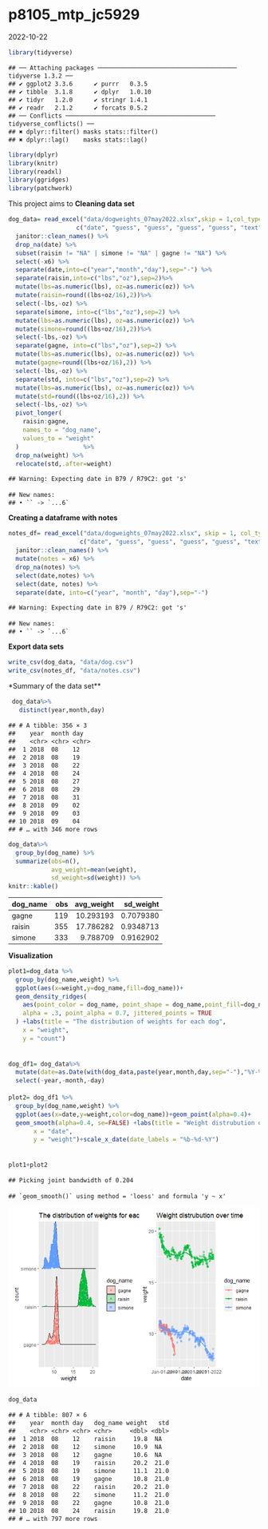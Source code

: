 p8105_mtp_jc5929
================
2022-10-22

``` r
library(tidyverse)
```

    ## ── Attaching packages ─────────────────────────────────────── tidyverse 1.3.2 ──
    ## ✔ ggplot2 3.3.6      ✔ purrr   0.3.5 
    ## ✔ tibble  3.1.8      ✔ dplyr   1.0.10
    ## ✔ tidyr   1.2.0      ✔ stringr 1.4.1 
    ## ✔ readr   2.1.2      ✔ forcats 0.5.2 
    ## ── Conflicts ────────────────────────────────────────── tidyverse_conflicts() ──
    ## ✖ dplyr::filter() masks stats::filter()
    ## ✖ dplyr::lag()    masks stats::lag()

``` r
library(dplyr)
library(knitr)
library(readxl)
library(ggridges)
library(patchwork)
```

This project aims to **Cleaning data set**

``` r
dog_data= read_excel("data/dogweights_07may2022.xlsx",skip = 1,col_types = 
                   c("date", "guess", "guess", "guess", "guess", "text")) %>% 
  janitor::clean_names() %>% 
  drop_na(date) %>% 
  subset(raisin != "NA" | simone != "NA" | gagne != "NA") %>% 
  select(-x6) %>% 
  separate(date,into=c("year","month","day"),sep="-") %>% 
  separate(raisin,into=c("lbs","oz"),sep=2)%>%
  mutate(lbs=as.numeric(lbs), oz=as.numeric(oz)) %>%
  mutate(raisin=round((lbs+oz/16),2))%>%
  select(-lbs,-oz) %>%
  separate(simone, into=c("lbs","oz"),sep=2) %>%
  mutate(lbs=as.numeric(lbs), oz=as.numeric(oz)) %>%
  mutate(simone=round((lbs+oz/16),2))%>%
  select(-lbs,-oz) %>%
  separate(gagne, into=c("lbs","oz"),sep=2) %>%
  mutate(lbs=as.numeric(lbs), oz=as.numeric(oz)) %>%
  mutate(gagne=round((lbs+oz/16),2)) %>%
  select(-lbs,-oz) %>% 
  separate(std, into=c("lbs","oz"),sep=2) %>%
  mutate(lbs=as.numeric(lbs), oz=as.numeric(oz)) %>%
  mutate(std=round((lbs+oz/16),2)) %>%
  select(-lbs,-oz) %>% 
  pivot_longer(
    raisin:gagne,
    names_to = "dog_name",
    values_to = "weight"
  )                  %>%
  drop_na(weight) %>%
  relocate(std,.after=weight)
```

    ## Warning: Expecting date in B79 / R79C2: got 's'

    ## New names:
    ## • `` -> `...6`

**Creating a dataframe with notes**

``` r
notes_df= read_excel("data/dogweights_07may2022.xlsx", skip = 1, col_types = 
                    c("date", "guess", "guess", "guess", "guess", "text")) %>% 
  janitor::clean_names() %>% 
  mutate(notes = x6) %>%
  drop_na(notes) %>%
  select(date,notes) %>%
  select(date, notes) %>% 
  separate(date, into=c("year", "month", "day"),sep="-")
```

    ## Warning: Expecting date in B79 / R79C2: got 's'

    ## New names:
    ## • `` -> `...6`

**Export data sets**

``` r
write_csv(dog_data, "data/dog.csv")
write_csv(notes_df, "data/notes.csv")
```

\*Summary of the data set\*\*

``` r
 dog_data%>%
   distinct(year,month,day)
```

    ## # A tibble: 356 × 3
    ##    year  month day  
    ##    <chr> <chr> <chr>
    ##  1 2018  08    12   
    ##  2 2018  08    19   
    ##  3 2018  08    22   
    ##  4 2018  08    24   
    ##  5 2018  08    27   
    ##  6 2018  08    29   
    ##  7 2018  08    31   
    ##  8 2018  09    02   
    ##  9 2018  09    03   
    ## 10 2018  09    04   
    ## # … with 346 more rows

``` r
dog_data%>%
  group_by(dog_name) %>%
  summarize(obs=n(),
            avg_weight=mean(weight),
            sd_weight=sd(weight)) %>%
knitr::kable()
```

| dog_name | obs | avg_weight | sd_weight |
|:---------|----:|-----------:|----------:|
| gagne    | 119 |  10.293193 | 0.7079380 |
| raisin   | 355 |  17.786282 | 0.9348713 |
| simone   | 333 |   9.788709 | 0.9162902 |

**Visualization**

``` r
plot1=dog_data %>%
  group_by(dog_name,weight) %>%
  ggplot(aes(x=weight,y=dog_name,fill=dog_name))+
  geom_density_ridges(
    aes(point_color = dog_name, point_shape = dog_name,point_fill=dog_name),
    alpha = .3, point_alpha = 0.7, jittered_points = TRUE
  ) +labs(title = "The distribution of weights for each dog",
    x = "weight",
    y = "count")


dog_df1= dog_data%>%
  mutate(date=as.Date(with(dog_data,paste(year,month,day,sep="-"),"%Y-%m-%d")))%>%
  select(-year,-month,-day) 
 
plot2= dog_df1 %>%
  group_by(dog_name,weight) %>%
  ggplot(aes(x=date,y=weight,color=dog_name))+geom_point(alpha=0.4)+ 
  geom_smooth(alpha=0.4, se=FALSE) +labs(title = "Weight distrubution over time",
       x = "date",
       y = "weight")+scale_x_date(date_labels = "%b-%d-%Y")
                                        
  
plot1+plot2
```

    ## Picking joint bandwidth of 0.204

    ## `geom_smooth()` using method = 'loess' and formula 'y ~ x'

![](p8105_mtp_jc5929_files/figure-gfm/unnamed-chunk-7-1.png)<!-- -->

``` r
dog_data
```

    ## # A tibble: 807 × 6
    ##    year  month day   dog_name weight   std
    ##    <chr> <chr> <chr> <chr>     <dbl> <dbl>
    ##  1 2018  08    12    raisin     19.8  NA  
    ##  2 2018  08    12    simone     10.9  NA  
    ##  3 2018  08    12    gagne      10.6  NA  
    ##  4 2018  08    19    raisin     20.2  21.0
    ##  5 2018  08    19    simone     11.1  21.0
    ##  6 2018  08    19    gagne      10.8  21.0
    ##  7 2018  08    22    raisin     20.2  21.0
    ##  8 2018  08    22    simone     11.2  21.0
    ##  9 2018  08    22    gagne      10.8  21.0
    ## 10 2018  08    24    raisin     19.8  21.0
    ## # … with 797 more rows
